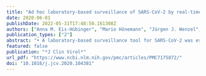 ```yaml
---
title: "Ad hoc laboratory-based surveillance of SARS-CoV-2 by real-time RT-PCR using minipools of RNA prepared from routine respiratory samples"
date: 2020-06-01
publishDate: 2022-05-31T17:48:50.161308Z
authors: ["Anna M. Eis-Hübinger", "Mario Hönemann", "Jürgen J. Wenzel", "Annemarie Berger", "Marek Widera", "Barbara Schmidt", "Souhaib Aldabbagh", "Benjamin Marx", "Hendrik Streeck", "Sandra Ciesek", "Uwe G. Liebert", "Daniela Huzly", "Hartmut Hengel", "Marcus Panning"]
publication_types: ["2"]
abstract: "• A laboratory-based surveillance tool for SARS-CoV-2 was established.   • It consists of minipool testing of nucleic acid preparations.   • Limit of detection was 48 copies per reaction (95 % confidence interval: 33–184).   • A protocol was distributed among five German university hospitals.   • The approach proved its principle and one COVID-19 case was detected in 70 minipools."
featured: false
publication: "*J Clin Virol*"
url_pdf: "https://www.ncbi.nlm.nih.gov/pmc/articles/PMC7175872/"
doi: "10.1016/j.jcv.2020.104381"
---
```


